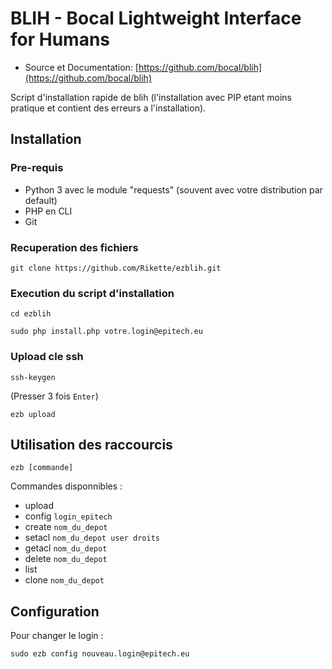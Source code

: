 # BLIH - Bocal Lightweight Interface for Humans

* Source et Documentation: [https://github.com/bocal/blih](https://github.com/bocal/blih)

Script d'installation rapide de blih (l'installation avec PIP etant moins pratique et contient des erreurs a l'installation).

## Installation

### Pre-requis
* Python 3 avec le module "requests" (souvent avec votre distribution par default)
* PHP en CLI
* Git

### Recuperation des fichiers
	git clone https://github.com/Rikette/ezblih.git
	
### Execution du script d'installation
	cd ezblih

	sudo php install.php votre.login@epitech.eu
	
### Upload cle ssh
	ssh-keygen
	
(Presser 3 fois ```Enter```)

	ezb upload
	
## Utilisation des raccourcis
	ezb [commande]
	
Commandes disponnibles :
* upload
* config ```login_epitech```
* create ```nom_du_depot```
* setacl ```nom_du_depot user droits```
* getacl ```nom_du_depot```
* delete ```nom_du_depot```
* list
* clone ```nom_du_depot```

## Configuration
Pour changer le login :

	sudo ezb config nouveau.login@epitech.eu
